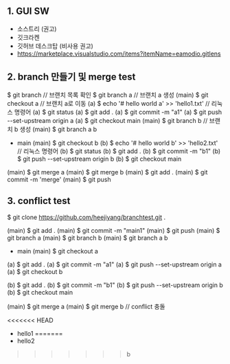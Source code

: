 ## 1. GUI SW
-   소스트리 (권고)
-   깃크라켄
-   깃허브 데스크탑 (비사용 권고)
-   https://marketplace.visualstudio.com/items?itemName=eamodio.gitlens

## 2. branch 만들기 및 merge test
$ git branch // 브랜치 목록 확인
$ git branch a // 브랜치 a 생성
(main) $ git checkout a // 브랜치 a로 이동
(a) $ echo '# hello world a' >> 'hello1.txt' // 리눅스 명령어
(a) $ git status
(a) $ git add .
(a) $ git commit -m "a1"
(a) $ git push --set-upstream origin a
(a) $ git checkout main
(main) $ git branch b // 브랜치 b 생성
(main) $ git branch
  a
  b
  * main
(main) $ git checkout b
(b) $ echo '# hello world b' >> 'hello2.txt' // 리눅스 명령어
(b) $ git status
(b) $ git add .
(b) $ git commit -m "b1"
(b) $ git push --set-upstream origin b
(b) $ git checkout main
<!-- vi, vim, VSC가 열리면 i(insert)를 누르고 텍스트를 수정하고 저장하며 ESC를 한번 누른 후 :wq로 빠져나온다. -->
(main) $ git merge a
(main) $ git merge b
(main) $ git add .
(main) $ git commit -m 'merge'
(main) $ git push

## 3. conflict test
$ git clone https://github.com/heejiyang/branchtest.git .
<!-- readme 메모장에서 수정 -->
(main) $ git add .
(main) $ git commit -m "main1"
(main) $ git push
(main) $ git branch a
(main) $ git branch b
(main) $ git branch
  a
  b
* main
(main) $ git checkout a
<!-- 파일 수정 README.md에 hello -> hello1 -->
(a) $ git add .
(a) $ git commit -m "a1"
(a) $ git push --set-upstream origin a
(a) $ git checkout b
<!-- 파일 수정 README.md에 hello -> hello2 -->
(b) $ git add .
(b) $ git commit -m "b1"
(b) $ git push --set-upstream origin b
(b) $ git checkout main

(main) $ git merge a
(main) $ git merge b // conflict 충돌
<!-- 메모장 열고 아래 텍스트를 수정한다. 4개 모두 클릭해보자. -->
<<<<<<< HEAD
* hello1
=======
* hello2
>>>>>>> b
